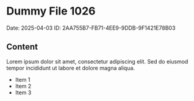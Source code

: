# Dummy File 1026

Date: 2025-04-03
ID: 2AA755B7-FB71-4EE9-9DDB-9F1421E78B03

## Content

Lorem ipsum dolor sit amet, consectetur adipiscing elit.
Sed do eiusmod tempor incididunt ut labore et dolore magna aliqua.

* Item 1
* Item 2
* Item 3

